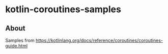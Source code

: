 # kotlin-coroutines-samples

## About

Samples from https://kotlinlang.org/docs/reference/coroutines/coroutines-guide.html

